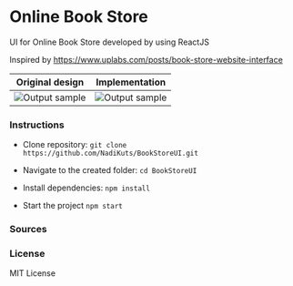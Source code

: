 # Online Book Store
UI for Online Book Store developed by using ReactJS

Inspired by https://www.uplabs.com/posts/book-store-website-interface

|      Original design      |  Implementation         |
| ------------------------- |:-----------------------:|
| ![Output sample](preview.gif)|![Output sample](logIn.gif) |

### Instructions
- Clone repository: `git clone https://github.com/NadiKuts/BookStoreUI.git`

- Navigate to the created folder: `cd BookStoreUI`

- Install dependencies: `npm install`

- Start the project `npm start`

### Sources


### License
MIT License
